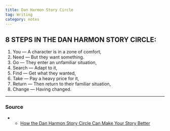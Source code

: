 ```yaml
---
title: Dan Harmon Story Circle
tag: Writing
category: notes
---
```

## 8 STEPS IN THE DAN HARMON STORY CIRCLE:
1.  You — A character is in a zone of comfort,
2.  Need — But they want something.
3.  Go — They enter an unfamiliar situation,
4.  Search — Adapt to it,
5.  Find — Get what they wanted, 
6.  Take — Pay a heavy price for it, 
7.  Return — Then return to their familiar situation, 
8.  Change — Having changed.

--- 
### Source
- - [How the Dan Harmon Story Circle Can Make Your Story Better](https://www.studiobinder.com/blog/dan-harmon-story-circle/)